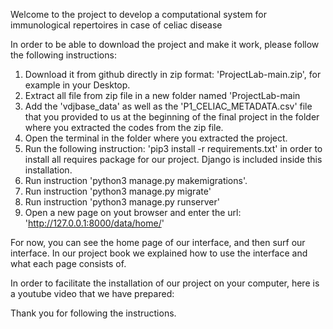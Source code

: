 Welcome to the project to develop a computational system for immunological repertoires in case of celiac disease

In order to be able to download the project and make it work, please follow the following instructions:

  1. Download it from github directly in zip format: 'ProjectLab-main.zip', for example in your Desktop.
  2. Extract all file from zip file in a new folder named 'ProjectLab-main
  3. Add the 'vdjbase_data' as well as the 'P1_CELIAC_METADATA.csv' file that you provided to us at the beginning of the final project in the folder where you extracted the codes from the zip file.
  4. Open the terminal in the folder where you extracted the project.
  5. Run the following instruction: 'pip3 install -r requirements.txt' in order to install all requires package for our project. Django is included inside this installation.
  6. Run instruction 'python3 manage.py makemigrations'.
  7. Run instruction 'python3 manage.py migrate'
  8. Run instruction 'python3 manage.py runserver'
  9. Open a new page on yout browser and enter the url: 'http://127.0.0.1:8000/data/home/'
  
 For now, you can see the home page of our interface, and then surf our interface. In our project book we explained how to use the interface and what each page consists of.
  
 In order to facilitate the installation of our project on your computer, here is a youtube video that we have prepared:
 
 Thank you for following the instructions. 
